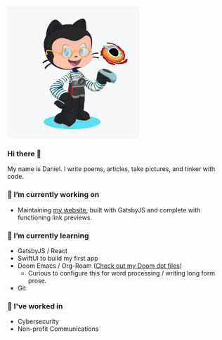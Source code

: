<img src="./daniel-octocat.png" alt="my octocat" width="300"/>

### Hi there 👋 

My name is Daniel. I write poems, articles, take pictures, and tinker with code.

### 🔭 I’m currently working on 
- Maintaining [my website](/dschapman/my-website), built with GatsbyJS and complete with functioning link previews.

### 🌱 I’m currently learning 
- GatsbyJS / React
- SwiftUI to build my first app
- Doom Emacs / Org-Roam ([Check out my Doom dot files](https://github.com/dschapman/.dot_files/tree/master/.doom.d))
  - Curious to configure this for word processing / writing long form prose.
- Git

### 💼 I've worked in
- Cybersecurity
- Non-profit Communications

<!--
**dschapman/dschapman** is a ✨ _special_ ✨ repository because its `README.md` (this file) appears on your GitHub profile.

Here are some ideas to get you started:

- 🔭 I’m currently working on ...
- 🌱 I’m currently learning ...
- 👯 I’m looking to collaborate on ...
- 🤔 I’m looking for help with ...
- 💬 Ask me about ...
- 📫 How to reach me: ...
- 😄 Pronouns: ...
- ⚡ Fun fact: ...
-->
